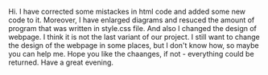 Hi. I have corrected some mistackes in html code and added some new code to it. Moreover, I have enlarged diagrams and resuced the amount of program that was written in style.css file. And also I changed the design of webpage. I think it is not the last variant of our project. I still want to change the design of the webpage in some places, but I don't know how, so maybe you can help me. Hope you like the chaanges, if not - everything could be returned. Have a great evening.
